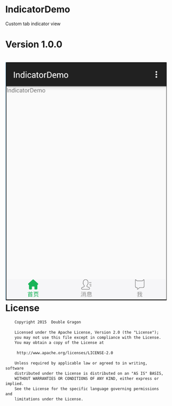 # IndicatorDemo
Custom tab indicator view
# Version 1.0.0
![image](https://github.com/doubleDragon/IndicatorDemo/raw/master/screenshots/indicator.png)
License
============

        Copyright 2015  Double Gragon

        Licensed under the Apache License, Version 2.0 (the "License");
        you may not use this file except in compliance with the License.
        You may obtain a copy of the License at

         http://www.apache.org/licenses/LICENSE-2.0

        Unless required by applicable law or agreed to in writing, software
        distributed under the License is distributed on an "AS IS" BASIS,
        WITHOUT WARRANTIES OR CONDITIONS OF ANY KIND, either express or implied.
        See the License for the specific language governing permissions and
        limitations under the License.

